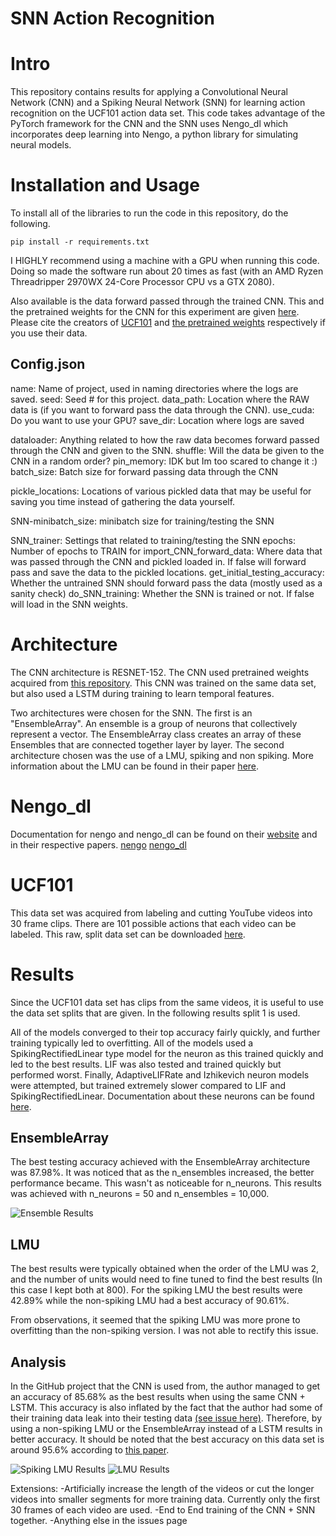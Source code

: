 # SNN Action Recognition

# Intro

This repository contains results for applying a Convolutional Neural Network (CNN) and a Spiking Neural Network (SNN) for learning action recognition on the UCF101 action data set. This code takes advantage of the PyTorch framework for the CNN and the SNN uses Nengo_dl which incorporates deep learning into Nengo, a python library for simulating neural models.

# Installation and Usage
To install all of the libraries to run the code in this repository, do the following.

```
pip install -r requirements.txt
```

I HIGHLY recommend using a machine with a GPU when running this code. Doing so made the software run about 20 times as fast (with an AMD Ryzen Threadripper 2970WX 24-Core Processor CPU vs a GTX 2080).

Also available is the data forward passed through the trained CNN. This and the pretrained weights for the CNN for this experiment are given [here](https://drive.google.com/file/d/1LiPBLh0DCQ33Z0730yZ1sRoqlM3h9EFN/view?usp=sharing). Please cite the creators of [UCF101](https://www.crcv.ucf.edu/data/UCF101.php) and [the pretrained weights](https://github.com/HHTseng/video-classification) respectively if you use their data.

## Config.json
name: Name of project, used in naming directories where the logs are saved.
seed: Seed # for this project.
data_path: Location where the RAW data is (if you want to forward pass the data through the CNN).
use_cuda: Do you want to use your GPU?
save_dir: Location where logs are saved

dataloader: Anything related to how the raw data becomes forward passed through the CNN and given to the SNN.
shuffle: Will the data be given to the CNN in a random order?
pin_memory: IDK but Im too scared to change it :)
batch_size: Batch size for forward passing data through the CNN

pickle_locations: Locations of various pickled data that may be useful for saving you time instead of gathering the data yourself.

SNN-minibatch_size: minibatch size for training/testing the SNN

SNN_trainer: Settings that related to training/testing the SNN
epochs: Number of epochs to TRAIN for
import_CNN_forward_data: Where data that was passed through the CNN and pickled loaded in. If false will forward pass and save the data to the pickled locations.
get_initial_testing_accuracy: Whether the untrained SNN should forward pass the data (mostly used as a sanity check)
do_SNN_training: Whether the SNN is trained or not. If false will load in the SNN weights.


# Architecture

The CNN architecture is RESNET-152. The CNN used pretrained weights acquired from [this repository](https://github.com/HHTseng/video-classification). This CNN was trained on the same data set, but also used a LSTM during training to learn temporal features.

Two architectures were chosen for the SNN. The first is an "EnsembleArray". An ensemble is a group of neurons that collectively represent a vector. The EnsembleArray class creates an array of these Ensembles that are connected together layer by layer.
The second architecture chosen was the use of a LMU, spiking and non spiking. More information about the LMU can be found in their paper [here](http://papers.nips.cc/paper/9689-legendre-memory-units-continuous-time-representation-in-recurrent-neural-networks).

# Nengo_dl

Documentation for nengo and nengo_dl can be found on their [website](https://www.nengo.ai/) and in their respective papers. [nengo](https://www.frontiersin.org/articles/10.3389/fninf.2013.00048) [nengo_dl](https://link.springer.com/article/10.1007/s12021-019-09424-z)

# UCF101

This data set was acquired from labeling and cutting YouTube videos into 30 frame clips. There are 101 possible actions that each video can be labeled. This raw, split data set can be downloaded [here](https://drive.google.com/open?id=1j0EKt_DeyDfyrk0HjAhSTurMdeoO8KWL).

# Results
Since the UCF101 data set has clips from the same videos, it is useful to use the data set splits that are given. In the following results split 1 is used.

All of the models converged to their top accuracy fairly quickly, and further training typically led to overfitting. All of the models used a SpikingRectifiedLinear type model for the neuron as this trained quickly and led to the best results. LIF was also tested and trained quickly but performed worst. Finally, AdaptiveLIFRate and Izhikevich neuron models were attempted, but trained extremely slower compared to LIF and SpikingRectifiedLinear. Documentation about these neurons can be found [here](https://www.nengo.ai/nengo/_modules/nengo/neurons.html).

## EnsembleArray
The best testing accuracy achieved with the EnsembleArray architecture was 87.98%. It was noticed that as the n_ensembles increased, the better performance became. This wasn't as noticeable for n_neurons. This results was achieved with n_neurons = 50 and n_ensembles = 10,000.

![Ensemble Results](./results/Ensemble.png "Logo Title Text 1")

## LMU
The best results were typically obtained when the order of the LMU was 2, and the number of units would need to fine tuned to find the best results (In this case I kept both at 800). For the spiking LMU the best results were 42.89% while the non-spiking LMU had a best accuracy of 90.61%.

From observations, it seemed that the spiking LMU was more prone to overfitting than the non-spiking version. I was not able to rectify this issue.

## Analysis
In the GitHub project that the CNN is used from, the author managed to get an accuracy of 85.68% as the best results when using the same CNN + LSTM. This accuracy is also inflated by the fact that the author had some of their training data leak into their testing data [(see issue here)](https://github.com/HHTseng/video-classification/issues/20). Therefore, by using a non-spiking LMU or the EnsembleArray instead of a LSTM results in better accuracy. It should be noted that the best accuracy on this data set is around 95.6% according to [this paper](https://www.sciencedirect.com/science/article/pii/S0923596518304922).


![Spiking LMU Results](./results/Spiking_LMU.png "Logo Title Text 1")
![LMU Results](./results/LMU.png "Logo Title Text 1")

Extensions:
-Artificially increase the length of the videos or cut the longer videos into smaller segments for more training data. Currently only the first 30 frames of each video are used.
-End to End training of the CNN + SNN together.
-Anything else in the issues page
